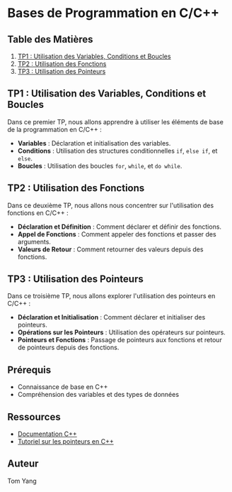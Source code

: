 # Bases de Programmation en C/C++

## Table des Matières
1. [TP1 : Utilisation des Variables, Conditions et Boucles](#tp1--utilisation-des-variables-conditions-et-boucles)
2. [TP2 : Utilisation des Fonctions](#tp2--utilisation-des-fonctions)
2. [TP3 : Utilisation des Pointeurs](#tp3--utilisation-des-pointeurs)

## TP1 : Utilisation des Variables, Conditions et Boucles
Dans ce premier TP, nous allons apprendre à utiliser les éléments de base de la programmation en C/C++ :
- **Variables** : Déclaration et initialisation des variables.
- **Conditions** : Utilisation des structures conditionnelles `if`, `else if`, et `else`.
- **Boucles** : Utilisation des boucles `for`, `while`, et `do while`.

## TP2 : Utilisation des Fonctions
Dans ce deuxième TP, nous allons nous concentrer sur l'utilisation des fonctions en C/C++ :
- **Déclaration et Définition** : Comment déclarer et définir des fonctions.
- **Appel de Fonctions** : Comment appeler des fonctions et passer des arguments.
- **Valeurs de Retour** : Comment retourner des valeurs depuis des fonctions.

## TP3 : Utilisation des Pointeurs
Dans ce troisième TP, nous allons explorer l'utilisation des pointeurs en C/C++ :
- **Déclaration et Initialisation** : Comment déclarer et initialiser des pointeurs.
- **Opérations sur les Pointeurs** : Utilisation des opérateurs sur pointeurs.
- **Pointeurs et Fonctions** : Passage de pointeurs aux fonctions et retour de pointeurs depuis des fonctions.

## Prérequis

- Connaissance de base en C++
- Compréhension des variables et des types de données

## Ressources

- [Documentation C++](https://en.cppreference.com/w/)
- [Tutoriel sur les pointeurs en C++](https://www.learncpp.com/cpp-tutorial/610-pointers/)

## Auteur

Tom Yang
